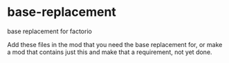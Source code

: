 # base-replacement
base replacement for factorio

Add these files in the mod that you need the base replacement for, or make a mod that contains just this and make that a requirement, not yet done.
